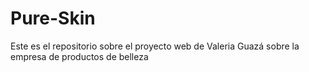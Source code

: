 # Pure-Skin
Este es el repositorio sobre el proyecto web de Valeria Guazá sobre la empresa de productos de belleza 
